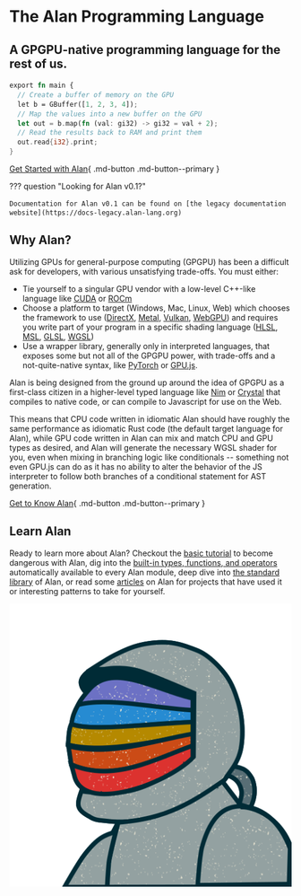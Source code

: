 # The Alan Programming Language

## A GPGPU-native programming language for the rest of us.

<!-- TODO: Fork Pygments, add my own Alan syntax highlighting -->
```rs title="Hello, GPU"
export fn main {
  // Create a buffer of memory on the GPU
  let b = GBuffer([1, 2, 3, 4]);
  // Map the values into a new buffer on the GPU
  let out = b.map(fn (val: gi32) -> gi32 = val + 2);
  // Read the results back to RAM and print them
  out.read{i32}.print;
}
```

[Get Started with Alan](/getting_started){ .md-button .md-button--primary }

??? question "Looking for Alan v0.1?"

    Documentation for Alan v0.1 can be found on [the legacy documentation website](https://docs-legacy.alan-lang.org)

## Why Alan?

Utilizing GPUs for general-purpose computing (GPGPU) has been a difficult ask for developers, with various unsatisfying trade-offs. You must either:

* Tie yourself to a singular GPU vendor with a low-level C++-like language like [CUDA](https://developer.nvidia.com/cuda-toolkit) or [ROCm](https://www.amd.com/en/products/software/rocm.html)
* Choose a platform to target (Windows, Mac, Linux, Web) which chooses the framework to use ([DirectX](https://learn.microsoft.com/en-us/windows/win32/directx), [Metal](https://developer.apple.com/metal/), [Vulkan](https://www.vulkan.org/), [WebGPU](https://www.w3.org/TR/webgpu/)) and requires you write part of your program in a specific shading language ([HLSL](https://learn.microsoft.com/en-us/windows/win32/direct3dhlsl/dx-graphics-hlsl), [MSL](https://developer.apple.com/metal/Metal-Shading-Language-Specification.pdf), [GLSL](https://www.khronos.org/opengl/wiki/OpenGL_Shading_Language), [WGSL](https://www.w3.org/TR/WGSL/))
* Use a wrapper library, generally only in interpreted languages, that exposes some but not all of the GPGPU power, with trade-offs and a not-quite-native syntax, like [PyTorch](https://pytorch.org/) or [GPU.js](https://gpu.rocks/#/).

Alan is being designed from the ground up around the idea of GPGPU as a first-class citizen in a higher-level typed language like [Nim](https://nim-lang.org/) or [Crystal](https://crystal-lang.org/) that compiles to native code, or can compile to Javascript for use on the Web.

This means that CPU code written in idiomatic Alan should have roughly the same performance as idiomatic Rust code (the default target language for Alan), while GPU code written in Alan can mix and match CPU and GPU types as desired, and Alan will generate the necessary WGSL shader for you, even when mixing in branching logic like conditionals -- something not even GPU.js can do as it has no ability to alter the behavior of the JS interpreter to follow both branches of a conditional statement for AST generation.

[Get to Know Alan](/overview){ .md-button .md-button--primary }

## Learn Alan

Ready to learn more about Alan? Checkout the [basic tutorial](./tutorial) to become dangerous with Alan, dig into the [built-in types, functions, and operators](./built_ins) automatically available to every Alan module, deep dive into [the standard library](./standard_library) of Alan, or read some [articles](./blog) on Alan for projects that have used it or interesting patterns to take for yourself.

![Alan Logo](./assets/logo.png)
